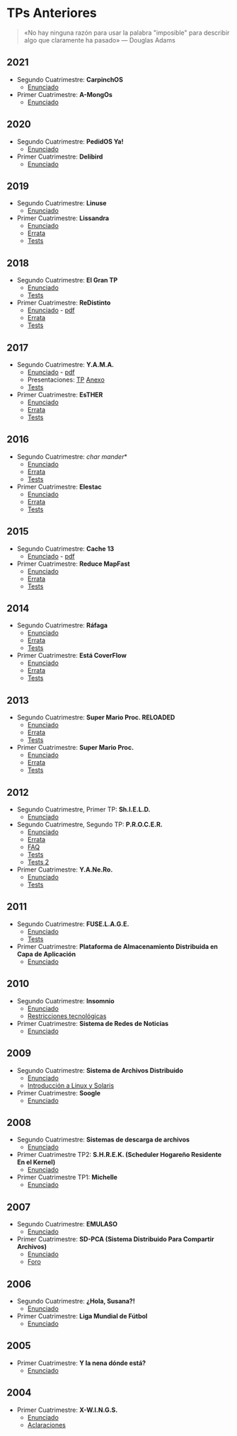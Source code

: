 # TPs Anteriores

> «No hay ninguna razón para usar la palabra "imposible" para describir algo que
> claramente ha pasado» ― Douglas Adams

## 2021

- Segundo Cuatrimestre: **CarpinchOS**
    - [Enunciado](https://faq.utnso.com.ar/carpinchos)
- Primer Cuatrimestre: **A-MongOs**
    - [Enunciado](https://faq.utnso.com.ar/a-mongos)

## 2020

- Segundo Cuatrimestre: **PedidOS Ya!**
    - [Enunciado](https://faq.utnso.com.ar/pedidos-ya)
- Primer Cuatrimestre: **Delibird**
    - [Enunciado](https://faq.utnso.com.ar/delibird)

## 2019

- Segundo Cuatrimestre: **Linuse**
    - [Enunciado](https://faq.utnso.com.ar/linuse)
- Primer Cuatrimestre: **Lissandra**
    - [Enunciado](https://faq.utnso.com.ar/lissandra)
    - [Errata](https://faq.utnso.com.ar/lissandra-errata)
    - [Tests](https://faq.utnso.com.ar/lissandra-pruebas)

## 2018

- Segundo Cuatrimestre: **El Gran TP**
    - [Enunciado](https://faq.utnso.com.ar/grantp)
    - [Tests](https://faq.utnso.com.ar/grantp-pruebas)
- Primer Cuatrimestre: **ReDistinto**
    - [Enunciado](https://faq.utnso.com.ar/redistinto) - [pdf](https://faq.utnso.com.ar/redistinto-pdf)
    - [Errata](https://faq.utnso.com.ar/redistinto-errata)
    - [Tests](https://faq.utnso.com.ar/redistinto-pruebas)

## 2017

- Segundo Cuatrimestre: **Y.A.M.A.**
    - [Enunciado](https://faq.utnso.com.ar/yama) - [pdf](https://faq.utnso.com.ar/yama-pdf)
    - Presentaciones: [TP](https://faq.utnso.com.ar/yama-ppt) [Anexo](https://faq.utnso.com.ar/yama-planificacion)
    - [Tests](https://www.utnso.com.ar/wp-content/uploads/2017/11/TP-2C2017-YAMA-Pruebas.pdf)
- Primer Cuatrimestre: **EsTHER**
    - [Enunciado](https://faq.utnso.com.ar/esther)
    - [Errata](https://faq.utnso.com.ar/esther-errata)
    - [Tests](https://faq.utnso.com.ar/esther-pruebas)

## 2016

- Segundo Cuatrimestre: **char* mander**
    - [Enunciado](https://faq.utnso.com.ar/charmander)
    - [Errata](https://faq.utnso.com.ar/charmander-errata)
    - [Tests](https://www.utnso.com.ar/documento-de-pruebas-de-charmander/)
- Primer Cuatrimestre: **Elestac**
    - [Enunciado](https://www.utnso.com.ar/wp-content/uploads/2014/12/1C2016-Elestac.pdf)
    - [Errata](https://faq.utnso.com.ar/elestac-errata)
    - [Tests](https://faq.utnso.com.ar/elestac-pruebas)

## 2015

- Segundo Cuatrimestre: **Cache 13**
    - [Enunciado](https://www.gitbook.com/book/sisoputnfrba/2c2015-enunciado-cache13/details) - [pdf](https://www.utnso.com.ar/wp-content/uploads/2014/12/2015-2C-Enunciado-Cache13.pdf)
- Primer Cuatrimestre: **Reduce MapFast**
    - [Enunciado](https://www.utnso.com.ar/wp-content/uploads/2015/04/ReduceMapFast-1.0.0a.pdf.zip)
    - [Errata](https://github.com/sisoputnfrba/2015-1c-reducemapfast-errata/)
    - [Tests](https://www.utnso.com.ar/wp-content/uploads/2015/07/Pruebas-ReduceMapFast-20150706.pdf)

## 2014

- Segundo Cuatrimestre: **Ráfaga**
    - [Enunciado](https://www.utnso.com.ar/wp-content/uploads/2014/12/2014-2C-Enunciado-R%C3%A1faga.pdf)
    - [Errata](https://www.utnso.com.ar/wp-content/uploads/2014/12/2014-2C-Errata-R%C3%A1faga.pdf)
    - [Tests](https://www.utnso.com.ar/wp-content/uploads/2014/12/2014-2C-Tests-R%C3%A1faga.pdf)
- Primer Cuatrimestre: **Está CoverFlow**
    - [Enunciado](https://www.utnso.com.ar/wp-content/uploads/2014/12/2014-1C-Enunciado-Est%C3%A1-CoverFlow.pdf)
    - [Errata](https://www.utnso.com.ar/wp-content/uploads/2014/12/2014-1C-Errata-Est%C3%A1-CoverFlow.pdf)
    - [Tests](https://www.utnso.com.ar/wp-content/uploads/2014/12/2014-1C-Tests-Est%C3%A1-CoverFlow.pdf)

## 2013

- Segundo Cuatrimestre: **Super Mario Proc. RELOADED**
    - [Enunciado](https://www.utnso.com.ar/wp-content/uploads/2014/12/2013-2C-Enunciado-Super-Mario-Proc-RELOADED.pdf)
    - [Errata](https://www.utnso.com.ar/wp-content/uploads/2014/12/2013-2C-Errata-Super-Mario-Proc-RELOADED.pdf)
    - [Tests](https://www.utnso.com.ar/wp-content/uploads/2014/12/2013-2C-Tests-Super-Mario-Proc-RELOADED.pdf)
- Primer Cuatrimestre: **Super Mario Proc.**
    - [Enunciado](https://www.utnso.com.ar/wp-content/uploads/2014/12/2013-1C-Enunciado-Super-Mario-Proc.pdf)
    - [Errata](https://www.utnso.com.ar/wp-content/uploads/2014/12/2013-1C-Errata-Super-Mario-Proc.pdf)
    - [Tests](https://www.utnso.com.ar/wp-content/uploads/2014/12/2013-1C-Tests-Super-Mario-Proc.pdf)

## 2012

- Segundo Cuatrimestre, Primer TP: **Sh.I.E.L.D.**
    - [Enunciado](https://www.utnso.com.ar/wp-content/uploads/2014/12/2012-2C-1-Enunciado-SHIELD.pdf)
- Segundo Cuatrimestre, Segundo TP: **P.R.O.C.E.R.**
    - [Enunciado](https://www.utnso.com.ar/wp-content/uploads/2014/12/2012-2C-2-Enunciado-PROCER.pdf)
    - [Errata](https://www.utnso.com.ar/wp-content/uploads/2014/12/2012-2C-2-Errata-PROCER.pdf)
    - [FAQ](https://www.utnso.com.ar/wp-content/uploads/2014/12/2012-2C-2-FAQ-PROCER.pdf)
    - [Tests](https://www.utnso.com.ar/wp-content/uploads/2014/12/2012-2C-2-Tests-PROCER.pdf)
    - [Tests 2](https://www.utnso.com.ar/wp-content/uploads/2014/12/2012-2C-2-Tests-2-PROCER.pdf)
- Primer Cuatrimestre: **Y.A.Ne.Ro.**
    - [Enunciado](https://www.utnso.com.ar/wp-content/uploads/2014/12/2012-1C-Enunciado-YANERO.pdf)
    - [Tests](https://www.utnso.com.ar/wp-content/uploads/2014/12/2012-1C-Tests-YANERO.pdf)

## 2011

- Segundo Cuatrimestre: **FUSE.L.A.G.E.**
    - [Enunciado](https://www.utnso.com.ar/wp-content/uploads/2014/12/2011-2C-Enunciado-FUSELAGE.pdf)
    - [Tests](https://www.utnso.com.ar/wp-content/uploads/2014/12/2011-2C-Tests-FUSELAGE.pdf)
- Primer Cuatrimestre: **Plataforma de Almacenamiento Distribuida en Capa de Aplicación**
    - [Enunciado](https://www.utnso.com.ar/wp-content/uploads/2014/12/2011-1C-Enunciado-PADCA.pdf)

## 2010

- Segundo Cuatrimestre: **Insomnio**
    - [Enunciado](https://www.utnso.com.ar/wp-content/uploads/2014/12/Insomnio-definicion.pdf)
    - [Restricciones tecnológicas](https://www.utnso.com.ar/wp-content/uploads/2014/12/Insomnio-documentacion.pdf)
- Primer Cuatrimestre: **Sistema de Redes de Noticias**
    - [Enunciado](https://www.utnso.com.ar/wp-content/uploads/2016/08/TP2-1c2010-1.6.pdf)

## 2009

- Segundo Cuatrimestre: **Sistema de Archivos Distribuido**
    - [Enunciado](https://www.utnso.com.ar/wp-content/uploads/2016/08/TP2-2c2009-2.docx)
    - [Introducción a Linux y Solaris](https://www.utnso.com.ar/wp-content/uploads/2016/08/TP1-1C09-v0.1.doc)
- Primer Cuatrimestre: **Soogle**
    - [Enunciado](https://www.utnso.com.ar/wp-content/uploads/2014/12/TP2-1C09-v0.7.pdf)

## 2008

- Segundo Cuatrimestre: **Sistemas de descarga de archivos**
    - [Enunciado](https://www.utnso.com.ar/wp-content/uploads/2016/08/TP2-2C08-v0.9.pdf)
- Primer Cuatrimestre TP2: **S.H.R.E.K. (Scheduler Hogareño Residente En el Kernel)**
    - [Enunciado](https://www.utnso.com.ar/wp-content/uploads/2016/08/TP3-SHREK-v1.9.pdf)
- Primer Cuatrimestre TP1: **Michelle**
    - [Enunciado](https://www.utnso.com.ar/wp-content/uploads/2016/08/TP2-Shell_scripting.pdf)

## 2007

- Segundo Cuatrimestre: **EMULASO**
    - [Enunciado](https://www.utnso.com.ar/wp-content/uploads/2016/08/TP20072C-EMULASO-v2.0beta.pdf)
- Primer Cuatrimestre: **SD-PCA (Sistema Distribuido Para Compartir Archivos)**
    - [Enunciado](https://www.utnso.com.ar/wp-content/uploads/2016/08/TP31C2007-SD-PCA.pdf)
    - [Foro](https://groups.google.com/forum/m/#!forum/tp-so-1c2007)

## 2006

- Segundo Cuatrimestre: **¿Hola, Susana?!**
    - [Enunciado](https://www.utnso.com.ar/wp-content/uploads/2014/12/TP2-2006-2C-Hola_Susana.pdf)
- Primer Cuatrimestre: **Liga Mundial de Fútbol**
    - [Enunciado](https://www.utnso.com.ar/wp-content/uploads/2016/08/TP_1C2006_-_LMDF_r15b15d.5.doc)

## 2005

- Primer Cuatrimestre: **Y la nena dónde está?**
    - [Enunciado](https://www.utnso.com.ar/wp-content/uploads/2016/08/TP_1C_2005.pdf)

## 2004

- Primer Cuatrimestre: **X-W.I.N.G.S.**
    - [Enunciado](https://www.utnso.com.ar/wp-content/uploads/2018/06/X-wings.pdf)
    - [Aclaraciones](https://www.utnso.com.ar/wp-content/uploads/2018/06/X-Wings_Aclaraciones.doc)
